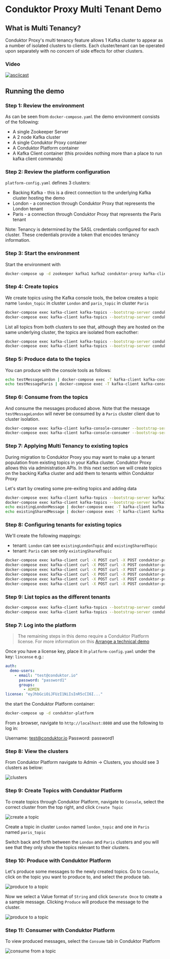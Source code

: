 # Conduktor Proxy Multi Tenant Demo

## What is Multi Tenancy?

Conduktor Proxy's multi tenancy feature allows 1 Kafka cluster to appear as a number of isolated clusters to clients. Each cluster/tenant can be operated upon separately with no concern of side effects for other clusters.

### Video

[![asciicast](https://asciinema.org/a/PncSYV3jST1cdlhla9JGGAVHy.svg)](https://asciinema.org/a/PncSYV3jST1cdlhla9JGGAVHy)

## Running the demo

### Step 1: Review the environment

As can be seen from `docker-compose.yaml` the demo environment consists of the following:

* A single Zookeeper Server
* A 2 node Kafka cluster
* A single Conduktor Proxy container
* A Conduktor Platform container
* A Kafka Client container (this provides nothing more than a place to run kafka client commands)

### Step 2: Review the platform configuration

`platform-config.yaml` defines 3 clusters:

* Backing Kafka - this is a direct connection to the underlying Kafka cluster hosting the demo
* London - a connection through Conduktor Proxy that represents the London tenant
* Paris - a connection through Conduktor Proxy that represents the Paris tenant

Note: Tenancy is determined by the SASL credentials configured for each cluster. These credentials provide a token that encodes tenancy information.

### Step 3: Start the environment

Start the environment with

```bash
docker-compose up -d zookeeper kafka1 kafka2 conduktor-proxy kafka-client
```

### Step 4: Create topics

We create topics using the Kafka console tools, the below creates a topic name `london_topic` in cluster `London` and `paris_topic` in cluster `Paris`

```bash
docker-compose exec kafka-client kafka-topics --bootstrap-server conduktor-proxy:6969 --command-config /clientConfig/london.properties --create --topic london_topic
docker-compose exec kafka-client kafka-topics --bootstrap-server conduktor-proxy:6969 --command-config /clientConfig/paris.properties --create --topic paris_topic
```

List all topics from both clusters to see that, although they are hosted on the same underlying cluster, the topics are isolated from eachother:

```bash
docker-compose exec kafka-client kafka-topics --bootstrap-server conduktor-proxy:6969 --command-config /clientConfig/london.properties --list
docker-compose exec kafka-client kafka-topics --bootstrap-server conduktor-proxy:6969 --command-config /clientConfig/paris.properties --list
```

### Step 5: Produce data to the topics

You can produce with the console tools as follows:

```bash
echo testMessageLondon | docker-compose exec -T kafka-client kafka-console-producer --bootstrap-server conduktor-proxy:6969 --producer.config /clientConfig/london.properties --topic london_topic
echo testMessageParis | docker-compose exec -T kafka-client kafka-console-producer --bootstrap-server conduktor-proxy:6969 --producer.config /clientConfig/paris.properties --topic paris_topic
```

### Step 6: Consume from the topics

And consume the messages produced above. Note that the message `testMessageLondon` will never be consumed by a `Paris` cluster client due to cluster isolation. 

```bash
docker-compose exec kafka-client kafka-console-consumer --bootstrap-server conduktor-proxy:6969 --consumer.config /clientConfig/london.properties --topic london_topic --from-beginning
docker-compose exec kafka-client kafka-console-consumer --bootstrap-server conduktor-proxy:6969 --consumer.config /clientConfig/paris.properties --topic paris_topic --from-beginning
```

### Step 7: Applying Multi Tenancy to existing topics

During migration to Conduktor Proxy you may want to make up a tenant population from existing topics in your Kafka cluster. Conduktor Proxy allows this via administration APIs. In this next section we will create topics on the backing Kafka cluster and add them to tenants within Conduktor Proxy

Let's start by creating some pre-exiting topics and adding data

```bash
docker-compose exec kafka-client kafka-topics --bootstrap-server kafka1:9092 --create --topic existingLondonTopic
docker-compose exec kafka-client kafka-topics --bootstrap-server kafka1:9092 --create --topic existingSharedTopic
echo existingLondonMessage | docker-compose exec -T kafka-client kafka-console-producer --bootstrap-server kafka1:9092 --topic existingLondonTopic
echo existingSharedMessage | docker-compose exec -T kafka-client kafka-console-producer --bootstrap-server kafka1:9092 --topic existingSharedTopic

```

### Step 8: Configuring tenants for existing topics

We'll create the following mappings:
* tenant: `London` can see `existingLondonTopic` and `existingSharedTopic`
* tenant: `Paris` can see only `existingSharedTopic`

```bash
docker-compose exec kafka-client curl -X POST curl -X POST conduktor-proxy:8888/topicMappings/1-1/existingLondonTopic -d '{ "name":"existingLondonTopic" }'
docker-compose exec kafka-client curl -X POST curl -X POST conduktor-proxy:8888/topicMappings/1-1/existingSharedTopic -d '{ "name":"existingSharedTopic" }'
docker-compose exec kafka-client curl -X POST curl -X POST conduktor-proxy:8888/topicMappings/1-2/existingSharedTopic -d '{ "name":"existingSharedTopic" }'
docker-compose exec kafka-client curl -X POST curl -X POST conduktor-proxy:8888/topics/1-1 -d '{ "name":"existingLondonTopic" }'
docker-compose exec kafka-client curl -X POST curl -X POST conduktor-proxy:8888/topics/1-1 -d '{ "name":"existingSharedTopic" }'
docker-compose exec kafka-client curl -X POST curl -X POST conduktor-proxy:8888/topics/1-2 -d '{ "name":"existingSharedTopic" }' 
```

### Step 9: List topics as the different tenants

```bash
docker-compose exec kafka-client kafka-topics --bootstrap-server conduktor-proxy:6969 --command-config /clientConfig/london.properties --list
docker-compose exec kafka-client kafka-topics --bootstrap-server conduktor-proxy:6969 --command-config /clientConfig/paris.properties --list
```



### Step 7: Log into the platform

> The remaining steps in this demo require a Conduktor Platform license. For more information on this [Arrange a technical demo](https://www.conduktor.io/contact/demo)

Once you have a license key, place it in `platform-config.yaml` under the key: `lincense` e.g.:

```yaml
auth:
  demo-users:
    - email: "test@conduktor.io"
      password: "password1"
      groups:
        - ADMIN
license: "eyJhbGciOiJFUzI1NiIsInR5cCI6I..."
```

the start the Conduktor Platform container:

```bash
docker-compose up -d conduktor-platform
```

From a browser, navigate to `http://localhost:8080` and use the following to log in:

Username: test@conduktor.io
Password: password1

### Step 8: View the clusters

From Conduktor Platform navigate to Admin -> Clusters, you should see 3 clusters as below:

![clusters](images/clusters.png "Clusters")

### Step 9: Create Topics with Conduktor Platform

To create topics through Conduktor Platform, navigate to `Console`, select the correct cluster from the top right, and click `Create Topic`

![create a topic](images/create_topic.png "Create Topic")

Create a topic in cluster `London` named `london_topic` and one in `Paris` named `paris_topic`

Switch back and forth between the `London` and `Paris` clusters and you will see that they only show the topics relevant to their clusters. 

### Step 10: Produce with Conduktor Platform

Let's produce some messages to the newly created topics. Go to `Console`, click on the topic you want to produce to, and select the produce tab.

![produce to a topic](images/produce1.png "Produce")

Now we select a Value format of `String` and click `Generate Once` to create a a sample message. Clicking `Produce` will produce the message to the cluster.

![produce to a topic](images/produce2.png "Produce")

### Step 11: Consumer with Conduktor Platform

To view produced messages, select the `Consume` tab in Conduktor Platform

![consume from a topic](images/consume.png "Consume")
